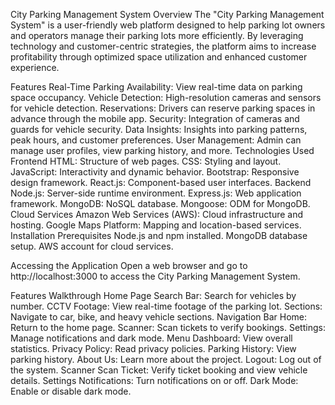 City Parking Management System
Overview
The "City Parking Management System" is a user-friendly web platform designed to help parking lot owners and operators manage their parking lots more efficiently. By leveraging technology and customer-centric strategies, the platform aims to increase profitability through optimized space utilization and enhanced customer experience.

Features
Real-Time Parking Availability: View real-time data on parking space occupancy.
Vehicle Detection: High-resolution cameras and sensors for vehicle detection.
Reservations: Drivers can reserve parking spaces in advance through the mobile app.
Security: Integration of cameras and guards for vehicle security.
Data Insights: Insights into parking patterns, peak hours, and customer preferences.
User Management: Admin can manage user profiles, view parking history, and more.
Technologies Used
Frontend
HTML: Structure of web pages.
CSS: Styling and layout.
JavaScript: Interactivity and dynamic behavior.
Bootstrap: Responsive design framework.
React.js: Component-based user interfaces.
Backend
Node.js: Server-side runtime environment.
Express.js: Web application framework.
MongoDB: NoSQL database.
Mongoose: ODM for MongoDB.
Cloud Services
Amazon Web Services (AWS): Cloud infrastructure and hosting.
Google Maps Platform: Mapping and location-based services.
Installation
Prerequisites
Node.js and npm installed.
MongoDB database setup.
AWS account for cloud services.


Accessing the Application
Open a web browser and go to http://localhost:3000 to access the City Parking Management System.

Features Walkthrough
Home Page
Search Bar: Search for vehicles by number.
CCTV Footage: View real-time footage of the parking lot.
Sections: Navigate to car, bike, and heavy vehicle sections.
Navigation Bar
Home: Return to the home page.
Scanner: Scan tickets to verify bookings.
Settings: Manage notifications and dark mode.
Menu
Dashboard: View overall statistics.
Privacy Policy: Read privacy policies.
Parking History: View parking history.
About Us: Learn more about the project.
Logout: Log out of the system.
Scanner
Scan Ticket: Verify ticket booking and view vehicle details.
Settings
Notifications: Turn notifications on or off.
Dark Mode: Enable or disable dark mode.
